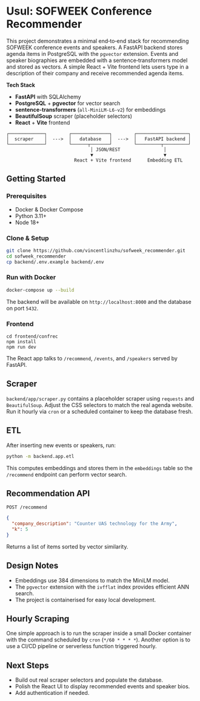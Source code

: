 # Usul: SOFWEEK Conference Recommender

This project demonstrates a minimal end‑to‑end stack for recommending SOFWEEK conference events and speakers. A FastAPI backend stores agenda items in PostgreSQL with the `pgvector` extension. Events and speaker biographies are embedded with a sentence‑transformers model and stored as vectors. A simple React + Vite frontend lets users type in a description of their company and receive recommended agenda items.

**Tech Stack**

- **FastAPI** with SQLAlchemy
- **PostgreSQL** + **pgvector** for vector search
- **sentence-transformers** (`all-MiniLM-L6-v2`) for embeddings
- **BeautifulSoup** scraper (placeholder selectors)
- **React** + **Vite** frontend

```
┌─────────────┐        ┌──────────────┐        ┌───────────────────┐
│  scraper    │  --->  │   database   │  --->  │   FastAPI backend │
└─────────────┘        └──────┬───────┘        └─────────┬─────────┘
                               │ JSON/REST                │
                               ▼                          ▼
                         React + Vite frontend      Embedding ETL
```

## Getting Started

### Prerequisites

- Docker & Docker Compose
- Python 3.11+
- Node 18+

### Clone & Setup
```bash
git clone https://github.com/vincentlinzhu/sofweek_recommender.git
cd sofweek_recommender
cp backend/.env.example backend/.env
```

### Run with Docker

```bash
docker-compose up --build
```

The backend will be available on `http://localhost:8000` and the database on port `5432`.

### Frontend

```
cd frontend/confrec
npm install
npm run dev
```

The React app talks to `/recommend`, `/events`, and `/speakers` served by FastAPI.

## Scraper

`backend/app/scraper.py` contains a placeholder scraper using `requests` and `BeautifulSoup`. Adjust the CSS selectors to match the real agenda website. Run it hourly via `cron` or a scheduled container to keep the database fresh.

## ETL

After inserting new events or speakers, run:

```bash
python -m backend.app.etl
```

This computes embeddings and stores them in the `embeddings` table so the `/recommend` endpoint can perform vector search.

## Recommendation API

`POST /recommend`

```json
{
  "company_description": "Counter UAS technology for the Army",
  "k": 5
}
```

Returns a list of items sorted by vector similarity.

## Design Notes

- Embeddings use 384 dimensions to match the MiniLM model.
- The `pgvector` extension with the `ivfflat` index provides efficient ANN search.
- The project is containerised for easy local development.

## Hourly Scraping

One simple approach is to run the scraper inside a small Docker container with the command scheduled by `cron` (`*/60 * * * *`). Another option is to use a CI/CD pipeline or serverless function triggered hourly.

## Next Steps

- Build out real scraper selectors and populate the database.
- Polish the React UI to display recommended events and speaker bios.
- Add authentication if needed.
